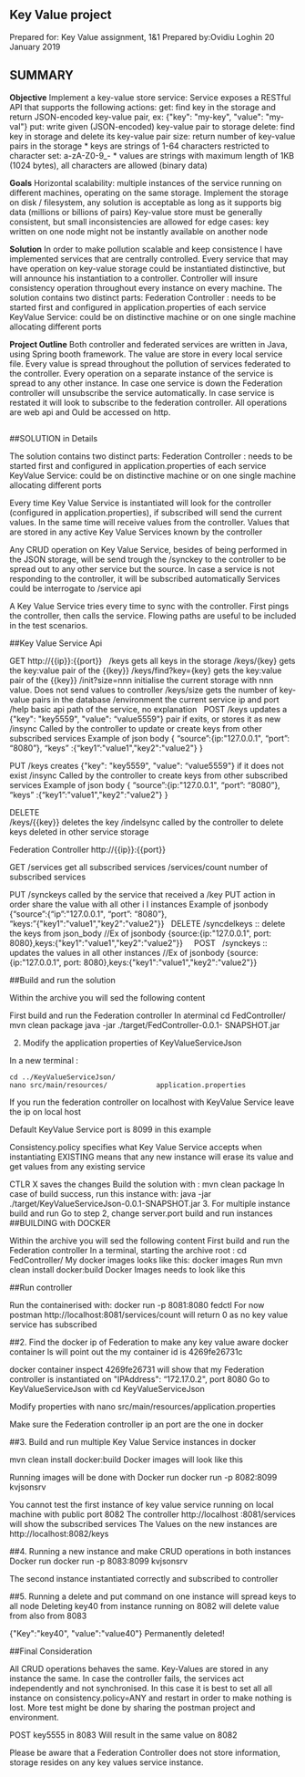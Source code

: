 ## Key Value project
Prepared for: Key Value assignment, 1&1
Prepared by:Ovidiu Loghin
20 January 2019
##

## SUMMARY

**Objective**
Implement a key-value store service:
Service exposes a RESTful API that supports the following actions:
get: find key in the storage and return JSON-encoded key-value pair, ex: {"key": "my-key", "value": "my-val"}
put: write given (JSON-encoded) key-value pair to storage
delete: find key in storage and delete its key-value pair
size: return number of key-value pairs in the storage * keys are strings of 1-64 characters restricted to character set: a-zA-Z0-9_- * values are strings with maximum length of 1KB (1024 bytes), all characters are allowed (binary data)

**Goals**
Horizontal scalability: multiple instances of the service running on different machines, operating on the same storage. Implement the storage on disk / filesystem, any solution is acceptable as long as it supports big data (millions or billions of pairs)
Key-value store must be generally consistent, but small inconsistencies are allowed for edge cases: key written on one node might not be instantly available on another node

**Solution**
In order to make pollution scalable and keep consistence I have implemented services that are centrally controlled.  Every service that may have operation on key-value storage could be instantiated distinctive, but will announce his instantiation to a controller. Controller will insure consistency operation throughout every instance on every machine.
 The solution contains two distinct parts:
Federation Controller : needs to be started first and configured in application.properties of each service
KeyValue Service: could be on distinctive machine or on one single machine allocating different ports

**Project Outline**
Both controller and federated services are written in Java, using Spring booth framework. The value are store in every local service file. Every value is spread throughout the pollution of services federated to the controller.
Every operation on a separate instance of the service is spread to any other instance. In case one service is down the Federation controller will unsubscribe the service automatically. In case service is restated it will look to subscribe to the federation controller.
All operations are web api and Ould be accessed on http.
##

##SOLUTION in Details

 The solution contains two distinct parts:
Federation Controller : needs to be started first and configured in application.properties of each service
KeyValue Service: could be on distinctive machine or on one single machine allocating different ports























Every time Key Value Service is instantiated will look for the controller (configured in application.properties), if subscribed will send the current values. In the same time will receive values from the controller. Values that are stored in any active Key Value Services known by the controller

Any CRUD operation on Key Value Service, besides of being performed in the JSON storage, will be send  trough the /synckey to the controller to be spread out to any other service but the source.
In case a service is not responding to the controller, it will be subscribed automatically
Services could be interrogate to /service api

A Key Value Service tries every time to sync with the controller. First pings the controller, then calls the service. 
Flowing paths are useful to be included in the test scenarios.

##Key Value Service Api 

GET
http://{{ip}}:{{port}}
 
/keys 			gets all keys in the storage
/keys/{key}		gets the key:value pair of the {{key}}
/keys/find?key={key}	gets the key:value pair of the {{key}}
/init?size=nnn		initialise the current storage with nnn value. Does not send values to controller
/keys/size		gets the number of key-value pairs in the database
/environment		the current service ip and port
/help			basic api path of the service, no explanation
 
POST
/keys			updates a {"key": "key5559", "value": “value5559"} pair if exits, or stores it as new
/insync			Called by the controller to update or create keys from other subscribed services
			Example of json body 
			{
				“source”:{ip:"127.0.0.1", “port”: “8080”},
				“keys” :{“key1”:"value1","key2":"value2"}
			}


PUT
/keys			creates  {"key": "key5559", "value": “value5559"} if it does not exist
/insync			Called by the controller to create keys from other subscribed services
			Example of json body 
			{
				“source”:{ip:"127.0.0.1", “port”: “8080”},
				“keys” :{“key1”:"value1","key2":"value2"}
			}

DELETE	
/keys/{{key}}		deletes the key 
/indelsync		called by the controller to delete keys deleted in other service storage




Federation Controller
http://{{ip}}:{{port}}

GET
/services 	get all subscribed services
/services/count	number of subscribed services

PUT
/synckeys 	called by the service that received a /key PUT action in order share the value with all other i	I			instances
		Example of jsonbody {“source”:{“ip”:"127.0.0.1", “port”: “8080”},
				“keys:”{"key1":"value1","key2":"value2"}}
 
DELETE
/syncdelkeys :: delete the keys from json_body
		//Ex of jsonbody {source:{ip:"127.0.0.1", port: 8080},keys:{"key1":"value1","key2":"value2"}}
 
 
POST
 
/synckeys :: 	updates the values in all other instances
		//Ex of jsonbody {source:{ip:"127.0.0.1", port: 8080},keys:{"key1":"value1","key2":"value2"}}
 











##Build and run the solution

Within the archive you will sed the following content

First build and run the Federation controller
 In aterminal 
	cd FedController/
	mvn clean package
	java -jar ./target/FedController-0.0.1-			SNAPSHOT.jar


2. Modify the application properties of KeyValueServiceJson

In a new terminal :

	cd ../KeyValueServiceJson/
	nano src/main/resources/			application.properties 

If you run the federation controller on localhost with KeyValue Service leave the ip on local host

Default KeyValue Service port is 8099 in this example

Consistency.policy specifies what Key Value Service accepts when instantiating 
EXISTING means that any new instance will erase its value and get values from any existing service

CTLR X saves the changes
Build the solution with : mvn clean package 
In case of build success, run this instance with: java -jar ./target/KeyValueServiceJson-0.0.1-SNAPSHOT.jar
3. For multiple instance  build and run 
Go to step 2, change server.port build and run instances
##BUILDING with DOCKER

Within the archive you will sed the following content
First build and run the Federation controller
 In a terminal, starting the archive root : cd FedController/
My docker images looks like this: docker images
Run mvn clean install docker:build
Docker Images needs to look like this



	
	











##Run controller 

Run the containerised with: docker run -p 8081:8080 fedctl
For now postman http://localhost:8081/services/count will return 0 as no key value service has subscribed


##2. Find the docker ip of Federation to make any key value aware 
docker container ls will point out the my container id is 4269fe26731c

docker container inspect 4269fe26731 will show that my Federation controller is instantiated on "IPAddress": “172.17.0.2", port 8080
Go to KeyValueServiceJson with  cd KeyValueServiceJson


Modify properties with 
nano src/main/resources/application.properties

Make sure the Federation controller ip an port are the one in docker				

##3. Build and run multiple Key Value Service instances in docker

mvn clean install docker:build
Docker images will look like this 

Running images will be done with 
Docker run docker run -p 8082:8099 kvjsonsrv

You cannot test the first instance of key value service running on local machine with public port 8082
The controller http://localhost :8081/services will show the subscribed services
The Values on the new instances are http://localhost:8082/keys


##4. Running a new instance and make CRUD operations in both instances
Docker run docker run -p 8083:8099 kvjsonsrv

The second instance instantiated correctly and subscribed to controller














##5. Running a delete and put command on one instance will spread keys to all node
Deleting key40 from instance running on 8082 will delete value from also from 8083














{"Key":"key40", "value":"value40"} Permanently deleted!






			








##Final Consideration

All CRUD operations behaves the same.
Key-Values are stored in any instance the same. 
In case the controller fails, the services act independently and not synchronised.  In this case it is best to set all all instance on consistency.policy=ANY and restart in order to make nothing is lost.
More test might be done by sharing the postman project and environment.

POST key5555 in 8083
Will result in the same value on 8082

Please be aware that a Federation Controller does not store information, storage resides on any key values service instance.
